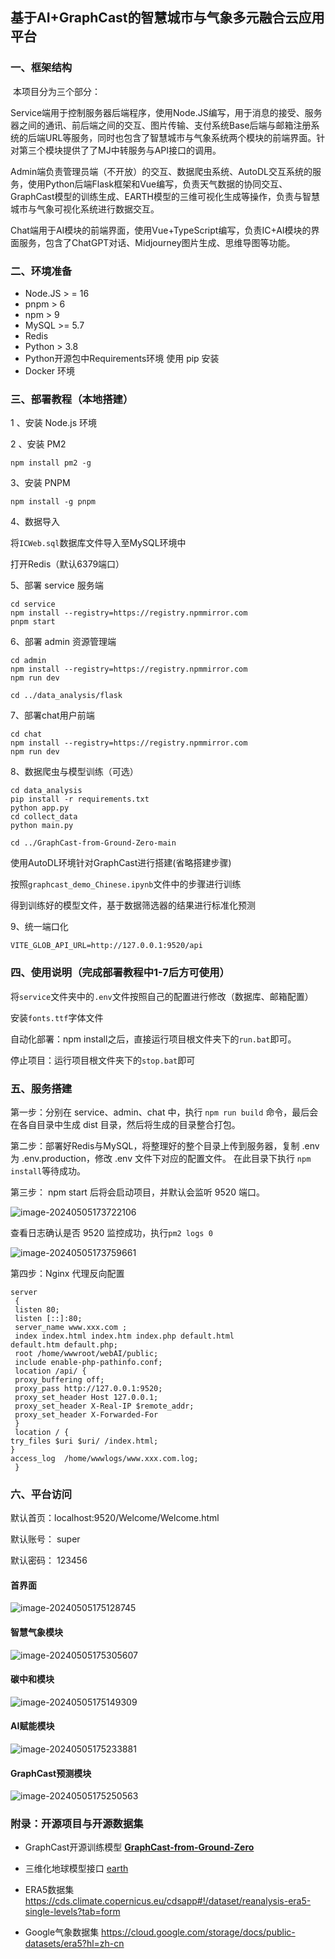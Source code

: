 ## 基于AI+GraphCast的智慧城市与气象多元融合云应用平台

### 一、框架结构

​		本项目分为三个部分：

​		Service端用于控制服务器后端程序，使用Node.JS编写，用于消息的接受、服务器之间的通讯、前后端之间的交互、图片传输、支付系统Base后端与邮箱注册系统的后端URL等服务，同时也包含了智慧城市与气象系统两个模块的前端界面。针对第三个模块提供了了MJ中转服务与API接口的调用。

​		Admin端负责管理员端（不开放）的交互、数据爬虫系统、AutoDL交互系统的服务，使用Python后端Flask框架和Vue编写，负责天气数据的协同交互、GraphCast模型的训练生成、EARTH模型的三维可视化生成等操作，负责与智慧城市与气象可视化系统进行数据交互。

​		Chat端用于AI模块的前端界面，使用Vue+TypeScript编写，负责IC+AI模块的界面服务，包含了ChatGPT对话、Midjourney图片生成、思维导图等功能。



### 二、环境准备

- Node.JS > = 16
- pnpm > 6
- npm > 9
- MySQL >= 5.7
- Redis
- Python > 3.8
- Python开源包中Requirements环境 使用 pip 安装
- Docker 环境





### 三、部署教程（本地搭建）

1 、安装 Node.js 环境



2 、安装 PM2

```shell
npm install pm2 -g
```



3、安装 PNPM

```shell
npm install -g pnpm
```



4、数据导入

将`ICWeb.sql`数据库文件导入至MySQL环境中

打开Redis（默认6379端口）



5、部署 service  服务端

```shell
cd service
npm install --registry=https://registry.npmmirror.com
pnpm start
```



6、部署 admin 资源管理端

```shell
cd admin
npm install --registry=https://registry.npmmirror.com
npm run dev

cd ../data_analysis/flask

```



7、部署chat用户前端

```shell
cd chat
npm install --registry=https://registry.npmmirror.com
npm run dev
```



8、数据爬虫与模型训练（可选）

```shell
cd data_analysis
pip install -r requirements.txt
python app.py
cd collect_data
python main.py

cd ../GraphCast-from-Ground-Zero-main
```

使用AutoDL环境针对GraphCast进行搭建(省略搭建步骤)

按照`graphcast_demo_Chinese.ipynb`文件中的步骤进行训练

得到训练好的模型文件，基于数据筛选器的结果进行标准化预测



9、统一端口化

```shell
VITE_GLOB_API_URL=http://127.0.0.1:9520/api
```



### 四、使用说明（完成部署教程中1-7后方可使用）

将`service`文件夹中的`.env`文件按照自己的配置进行修改（数据库、邮箱配置）

安装`fonts.ttf`字体文件

自动化部署：npm install之后，直接运行项目根文件夹下的`run.bat`即可。

停止项目：运行项目根文件夹下的`stop.bat`即可



### 五、服务搭建

第一步：分别在 service、admin、chat 中，执⾏ `npm run build` 命令，最后会在各自目录中生成 dist ⽬录，然后将生成的目录整合打包。



第二步：部署好Redis与MySQL，将整理好的整个目录上传到服务器，复制 .env为 .env.production，修改 .env  文件下对应的配置⽂件。 在此目录下执行 `npm install`等待成功。



第三步： npm start  后将会启动项⽬，并默认会监听 9520  端口。

![image-20240505173722106](C:\Users\xqsx4\AppData\Roaming\Typora\typora-user-images\image-20240505173722106.png)

查看日志确认是否 9520  监控成功，执行`pm2 logs 0`

![image-20240505173759661](C:\Users\xqsx4\AppData\Roaming\Typora\typora-user-images\image-20240505173759661.png)



第四步：Nginx  代理反向配置

```nginx
server
 {
 listen 80;
 listen [::]:80;
 server_name www.xxx.com ;
 index index.html index.htm index.php default.html 
default.htm default.php;
 root /home/wwwroot/webAI/public;
 include enable-php-pathinfo.conf;
 location /api/ {
 proxy_buffering off;
 proxy_pass http://127.0.0.1:9520;
 proxy_set_header Host 127.0.0.1;
 proxy_set_header X-Real-IP $remote_addr;
 proxy_set_header X-Forwarded-For
 }
 location / { 
try_files $uri $uri/ /index.html; 
}
access_log  /home/wwwlogs/www.xxx.com.log;
 }
```



### 六、平台访问

默认首页：localhost:9520/Welcome/Welcome.html

默认账号： super

默认密码： 123456



#### 首界面

![image-20240505175128745](C:\Users\xqsx4\AppData\Roaming\Typora\typora-user-images\image-20240505175128745.png)



#### 智慧气象模块

![image-20240505175305607](C:\Users\xqsx4\AppData\Roaming\Typora\typora-user-images\image-20240505175305607.png)



#### 碳中和模块

![image-20240505175149309](C:\Users\xqsx4\AppData\Roaming\Typora\typora-user-images\image-20240505175149309.png)



#### AI赋能模块

![image-20240505175233881](C:\Users\xqsx4\AppData\Roaming\Typora\typora-user-images\image-20240505175233881.png)



#### GraphCast预测模块

![image-20240505175250563](C:\Users\xqsx4\AppData\Roaming\Typora\typora-user-images\image-20240505175250563.png)





### 附录：开源项目与开源数据集

- GraphCast开源训练模型 **[GraphCast-from-Ground-Zero](https://github.com/sfsun67/GraphCast-from-Ground-Zero)**

- 三维化地球模型接口 [earth](https://github.com/cambecc/earth)

- ERA5数据集 https://cds.climate.copernicus.eu/cdsapp#!/dataset/reanalysis-era5-single-levels?tab=form 

- Google气象数据集 https://cloud.google.com/storage/docs/public-datasets/era5?hl=zh-cn
